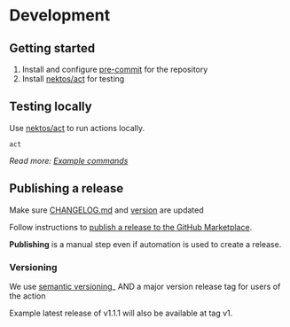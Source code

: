 # Development

## Getting started

1. Install and configure [pre-commit](https://pre-commit.com/) for the repository
2. Install [nektos/act](https://github.com/nektos/act) for testing
<!-- TODO add secrets info -->

## Testing locally

Use [nektos/act](https://github.com/nektos/act) to run actions locally.

```
act
```

_Read more: [Example commands](https://github.com/nektos/act#example-commands)_

## Publishing a release

Make sure [CHANGELOG.md](CHANGELOG.md) and [version](internal/version/version.go) are updated

Follow instructions to [publish a release to the GitHub Marketplace](https://docs.github.com/en/actions/creating-actions/publishing-actions-in-github-marketplace#publishing-an-action).

**Publishing** is a manual step even if automation is used to create a release.

### Versioning

We use [semantic versioning](https://semver.org/)_ AND a major version release tag for users of the action

Example latest release of v1.1.1 will also be available at tag v1.
